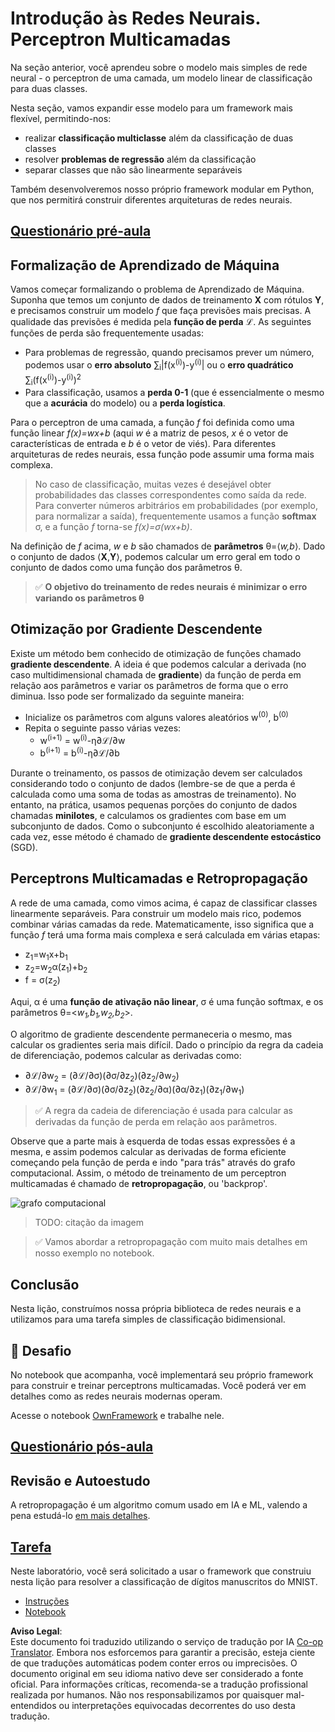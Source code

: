 <!--
CO_OP_TRANSLATOR_METADATA:
{
  "original_hash": "186bf7eeab776b36f557357ea56d4751",
  "translation_date": "2025-08-26T10:28:29+00:00",
  "source_file": "lessons/3-NeuralNetworks/04-OwnFramework/README.md",
  "language_code": "br"
}
-->
# Introdução às Redes Neurais. Perceptron Multicamadas

Na seção anterior, você aprendeu sobre o modelo mais simples de rede neural - o perceptron de uma camada, um modelo linear de classificação para duas classes.

Nesta seção, vamos expandir esse modelo para um framework mais flexível, permitindo-nos:

* realizar **classificação multiclasse** além da classificação de duas classes  
* resolver **problemas de regressão** além da classificação  
* separar classes que não são linearmente separáveis  

Também desenvolveremos nosso próprio framework modular em Python, que nos permitirá construir diferentes arquiteturas de redes neurais.

## [Questionário pré-aula](https://red-field-0a6ddfd03.1.azurestaticapps.net/quiz/104)

## Formalização de Aprendizado de Máquina

Vamos começar formalizando o problema de Aprendizado de Máquina. Suponha que temos um conjunto de dados de treinamento **X** com rótulos **Y**, e precisamos construir um modelo *f* que faça previsões mais precisas. A qualidade das previsões é medida pela **função de perda** ℒ. As seguintes funções de perda são frequentemente usadas:

* Para problemas de regressão, quando precisamos prever um número, podemos usar o **erro absoluto** ∑<sub>i</sub>|f(x<sup>(i)</sup>)-y<sup>(i)</sup>| ou o **erro quadrático** ∑<sub>i</sub>(f(x<sup>(i)</sup>)-y<sup>(i)</sup>)<sup>2</sup>  
* Para classificação, usamos a **perda 0-1** (que é essencialmente o mesmo que a **acurácia** do modelo) ou a **perda logística**.

Para o perceptron de uma camada, a função *f* foi definida como uma função linear *f(x)=wx+b* (aqui *w* é a matriz de pesos, *x* é o vetor de características de entrada e *b* é o vetor de viés). Para diferentes arquiteturas de redes neurais, essa função pode assumir uma forma mais complexa.

> No caso de classificação, muitas vezes é desejável obter probabilidades das classes correspondentes como saída da rede. Para converter números arbitrários em probabilidades (por exemplo, para normalizar a saída), frequentemente usamos a função **softmax** σ, e a função *f* torna-se *f(x)=σ(wx+b)*.

Na definição de *f* acima, *w* e *b* são chamados de **parâmetros** θ=⟨*w,b*⟩. Dado o conjunto de dados ⟨**X**,**Y**⟩, podemos calcular um erro geral em todo o conjunto de dados como uma função dos parâmetros θ.

> ✅ **O objetivo do treinamento de redes neurais é minimizar o erro variando os parâmetros θ**

## Otimização por Gradiente Descendente

Existe um método bem conhecido de otimização de funções chamado **gradiente descendente**. A ideia é que podemos calcular a derivada (no caso multidimensional chamada de **gradiente**) da função de perda em relação aos parâmetros e variar os parâmetros de forma que o erro diminua. Isso pode ser formalizado da seguinte maneira:

* Inicialize os parâmetros com alguns valores aleatórios w<sup>(0)</sup>, b<sup>(0)</sup>  
* Repita o seguinte passo várias vezes:  
    - w<sup>(i+1)</sup> = w<sup>(i)</sup>-η∂ℒ/∂w  
    - b<sup>(i+1)</sup> = b<sup>(i)</sup>-η∂ℒ/∂b  

Durante o treinamento, os passos de otimização devem ser calculados considerando todo o conjunto de dados (lembre-se de que a perda é calculada como uma soma de todas as amostras de treinamento). No entanto, na prática, usamos pequenas porções do conjunto de dados chamadas **minilotes**, e calculamos os gradientes com base em um subconjunto de dados. Como o subconjunto é escolhido aleatoriamente a cada vez, esse método é chamado de **gradiente descendente estocástico** (SGD).

## Perceptrons Multicamadas e Retropropagação

A rede de uma camada, como vimos acima, é capaz de classificar classes linearmente separáveis. Para construir um modelo mais rico, podemos combinar várias camadas da rede. Matematicamente, isso significa que a função *f* terá uma forma mais complexa e será calculada em várias etapas:  
* z<sub>1</sub>=w<sub>1</sub>x+b<sub>1</sub>  
* z<sub>2</sub>=w<sub>2</sub>α(z<sub>1</sub>)+b<sub>2</sub>  
* f = σ(z<sub>2</sub>)  

Aqui, α é uma **função de ativação não linear**, σ é uma função softmax, e os parâmetros θ=<*w<sub>1</sub>,b<sub>1</sub>,w<sub>2</sub>,b<sub>2</sub>*>.

O algoritmo de gradiente descendente permaneceria o mesmo, mas calcular os gradientes seria mais difícil. Dado o princípio da regra da cadeia de diferenciação, podemos calcular as derivadas como:

* ∂ℒ/∂w<sub>2</sub> = (∂ℒ/∂σ)(∂σ/∂z<sub>2</sub>)(∂z<sub>2</sub>/∂w<sub>2</sub>)  
* ∂ℒ/∂w<sub>1</sub> = (∂ℒ/∂σ)(∂σ/∂z<sub>2</sub>)(∂z<sub>2</sub>/∂α)(∂α/∂z<sub>1</sub>)(∂z<sub>1</sub>/∂w<sub>1</sub>)  

> ✅ A regra da cadeia de diferenciação é usada para calcular as derivadas da função de perda em relação aos parâmetros.

Observe que a parte mais à esquerda de todas essas expressões é a mesma, e assim podemos calcular as derivadas de forma eficiente começando pela função de perda e indo "para trás" através do grafo computacional. Assim, o método de treinamento de um perceptron multicamadas é chamado de **retropropagação**, ou 'backprop'.

<img alt="grafo computacional" src="images/ComputeGraphGrad.png"/>

> TODO: citação da imagem

> ✅ Vamos abordar a retropropagação com muito mais detalhes em nosso exemplo no notebook.

## Conclusão

Nesta lição, construímos nossa própria biblioteca de redes neurais e a utilizamos para uma tarefa simples de classificação bidimensional.

## 🚀 Desafio

No notebook que acompanha, você implementará seu próprio framework para construir e treinar perceptrons multicamadas. Você poderá ver em detalhes como as redes neurais modernas operam.

Acesse o notebook [OwnFramework](../../../../../lessons/3-NeuralNetworks/04-OwnFramework/OwnFramework.ipynb) e trabalhe nele.

## [Questionário pós-aula](https://red-field-0a6ddfd03.1.azurestaticapps.net/quiz/204)

## Revisão e Autoestudo

A retropropagação é um algoritmo comum usado em IA e ML, valendo a pena estudá-lo [em mais detalhes](https://wikipedia.org/wiki/Backpropagation).

## [Tarefa](lab/README.md)

Neste laboratório, você será solicitado a usar o framework que construiu nesta lição para resolver a classificação de dígitos manuscritos do MNIST.

* [Instruções](lab/README.md)  
* [Notebook](../../../../../lessons/3-NeuralNetworks/04-OwnFramework/lab/MyFW_MNIST.ipynb)  

**Aviso Legal**:  
Este documento foi traduzido utilizando o serviço de tradução por IA [Co-op Translator](https://github.com/Azure/co-op-translator). Embora nos esforcemos para garantir a precisão, esteja ciente de que traduções automáticas podem conter erros ou imprecisões. O documento original em seu idioma nativo deve ser considerado a fonte oficial. Para informações críticas, recomenda-se a tradução profissional realizada por humanos. Não nos responsabilizamos por quaisquer mal-entendidos ou interpretações equivocadas decorrentes do uso desta tradução.